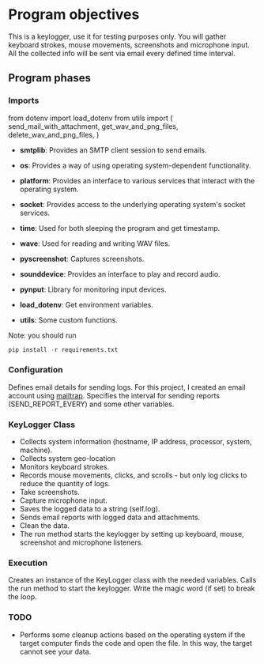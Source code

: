 # Program objectives
This is a keylogger, use it for testing purposes only.
You will gather keyboard strokes, mouse movements, screenshots and microphone input.
All the collected info will be sent via email every defined time interval.

## Program phases

### Imports

from dotenv import load_dotenv
from utils import (
    send_mail_with_attachment,
    get_wav_and_png_files,
    delete_wav_and_png_files,
)
- **smtplib**: Provides an SMTP client session to send emails.

- **os**: Provides a way of using operating system-dependent functionality.
- **platform**: Provides an interface to various services that interact with the operating system.
- **socket**: Provides access to the underlying operating system's socket services.
- **time**: Used for both sleeping the program and get timestamp.
- **wave**: Used for reading and writing WAV files.
- **pyscreenshot**: Captures screenshots.
- **sounddevice**: Provides an interface to play and record audio.
- **pynput**: Library for monitoring input devices.
- **load_dotenv**: Get environment variables.
- **utils**: Some custom functions.

Note: you should run
```python
pip install -r requirements.txt
```

### Configuration

Defines email details for sending logs.
For this project, I created an email account using [mailtrap](https://mailtrap.io).
Specifies the interval for sending reports (SEND_REPORT_EVERY) and some other variables.

### KeyLogger Class

- Collects system information (hostname, IP address, processor, system, machine).
- Collects system geo-location
- Monitors keyboard strokes.
- Records mouse movements, clicks, and scrolls - but only log clicks to reduce the quantity of logs.
- Take screenshots.
- Capture microphone input.
- Saves the logged data to a string (self.log).
- Sends email reports with logged data and attachments.
- Clean the data.
- The run method starts the keylogger by setting up keyboard, mouse, screenshot and microphone listeners.

### Execution

Creates an instance of the KeyLogger class with the needed variables.
Calls the run method to start the keylogger.
Write the magic word (if set) to break the loop.

### TODO
- Performs some cleanup actions based on the operating system if the target computer finds the code and open the file. In this way, the target cannot see your data.
